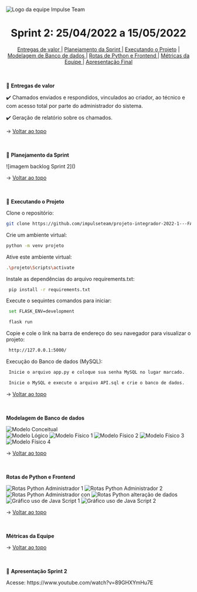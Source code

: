 <br id="topo">

![Logo da equipe Impulse Team](https://github.com/impulseteam/projeto-integrador-2022-1---FATEC-DSM/blob/main/imagens%20read.me/Impulse%20Team%20logo.png)

<h1 align="center"> Sprint 2: 25/04/2022 a 15/05/2022 </h1>

<p align="center"> 
  <a href="#entrega"> Entregas de valor </a>             |                
  <a href="#planejamento"> Planejamento da Sprint </a>   |
  <a href="#execproje">Executando o Projeto</a>          |  
  <a href="#modbanco"> Modelagem de Banco de dados </a>  |
  <a href="#rotasfront"> Rotas de Python e Frontend </a> |
  <a href="#metequipe"> Métricas da Equipe </a>          |
  <a href="#apfinal"> Apresentação Final </a> </p>             

<br>

</br>
  
<span id="entrega">
🎯 <b>Entregas de valor</b>
<p></p>
<p> ✔️ Chamados enviados e respondidos, vinculados ao criador, ao técnico e com acesso total por parte do administrador do sistema. </p> 
<p> ✔️ Geração de relatório sobre os chamados. </p> 

→ [Voltar ao topo](#topo)
  
<br>
</br>
  
<span id="planejamento">
📑 <b>Planejamento da Sprint</b>
<p></p> 
![imagem backlog Sprint 2]()  
  

→ [Voltar ao topo](#topo)

<br>
</br>

<span id="execproje">
📝 <b>Executando o Projeto</b>
<p></p>

Clone o repositório:
```bash
git clone https://github.com/impulseteam/projeto-integrador-2022-1---FATEC-DSM.git
```

Crie um ambiente virtual:
```bash
python -m venv projeto
```
Ative este ambiente virtual:
```bash
.\projeto\Scripts\activate
```
Instale as dependências do arquivo requirements.txt:
```bash
 pip install -r requirements.txt
```
Execute o sequintes comandos para iniciar:

```bash
 set FLASK_ENV=development
```

```bash
 flask run
```
Copie e cole o link na barra de endereço do seu navegador para visualizar o projeto:

```bash
 http://127.0.0.1:5000/
```

Execução do Banco de dados (MySQL):

```bash
 Inicie o arquivo app.py e coloque sua senha MySQL no lugar marcado. 
```

```bash
 Inicie o MySQL e execute o arquivo API.sql e crie o banco de dados.  
```  
  
→ [Voltar ao topo](#topo)
  
<br>
</br>  
  
<span id="modbanco">
<b> Modelagem de Banco de dados </b>
<p></p> 
  
![Modelo Conceitual](https://github.com/impulseteam/projeto-integrador-2022-1---FATEC-DSM/blob/main/planejamento/sprint-2/Modelo%20Conceitual%20-%20%5BSP-02%5D.png)  
![Modelo Lógico](https://github.com/impulseteam/projeto-integrador-2022-1---FATEC-DSM/blob/main/planejamento/sprint-2/Modelo%20L%C3%B3gico%20-%20%5BSP-02%5D.png)
![Modelo Físico 1](https://github.com/impulseteam/projeto-integrador-2022-1---FATEC-DSM/blob/main/planejamento/sprint-2/Modelo%20F%C3%ADsico%20-%201%20%5BSP%20-%2002%5D.png)
![Modelo Físico 2](https://github.com/impulseteam/projeto-integrador-2022-1---FATEC-DSM/blob/main/planejamento/sprint-2/Modelo%20F%C3%ADsico%20-%202%20%5BSP%20-%2002%5D.png)
![Modelo Físico 3](https://github.com/impulseteam/projeto-integrador-2022-1---FATEC-DSM/blob/main/planejamento/sprint-2/Modelo%20F%C3%ADsico%20-%203%20%5BSP%20-%2002%5D.png)
![Modelo Físico 4](https://github.com/impulseteam/projeto-integrador-2022-1---FATEC-DSM/blob/main/planejamento/sprint-2/Modelo%20F%C3%ADsico%20-%204%20%5BSP%20-%2002%5D.png)
  
→ [Voltar ao topo](#topo)
  
<br>
</br>  
  
<span id="rotasfront">
<b> Rotas de Python e Frontend </b>
<p></p> 
  
 ![Rotas Python Administrador 1](https://github.com/impulseteam/projeto-integrador-2022-1---FATEC-DSM/blob/main/planejamento/sprint-2/adm%2001%20-%20rotas%20python.png)
 ![Rotas Python Administrador 2](https://github.com/impulseteam/projeto-integrador-2022-1---FATEC-DSM/blob/main/planejamento/sprint-2/adm%2002%20-%20rotas%20python.png)
 ![Rotas Python Administrador con](https://github.com/impulseteam/projeto-integrador-2022-1---FATEC-DSM/blob/main/planejamento/sprint-2/adm%20con%20-%20rotas%20python.png)
 ![Rotas Python alteração de dados](https://github.com/impulseteam/projeto-integrador-2022-1---FATEC-DSM/blob/main/planejamento/sprint-2/Alt%20dados_cli%20-%20rotas%20python.png) 
 ![Gráfico uso de Java Script 1](https://github.com/impulseteam/projeto-integrador-2022-1---FATEC-DSM/blob/main/planejamento/sprint-2/grafico%2001%20-%20rotas%20python.png)
 ![Gráfico uso de Java Script 2](https://github.com/impulseteam/projeto-integrador-2022-1---FATEC-DSM/blob/main/planejamento/sprint-2/grafico%2002%20-%20rotas%20python.png)
 ![]()
 ![]()
 ![]() 
  
 → [Voltar ao topo](#topo)
  
<br>
</br> 
  
<span id="metequipe">
<b> Métricas da Equipe </b>
<p></p> 
  
  
  
  
  
  
  
→ [Voltar ao topo](#topo)
  
<br>
</br>
  
  
<span id="apfinal">
🏁 <b>Apresentação Sprint 2</b>
<p align="justify>Segue link para assistir a apresentação do que foi executado do projeto até o momento final da Sprint 2.</p> 
<p align="justify">Acesse: https://www.youtube.com/watch?v=89GHXYmHu7E </p>  
  
  
  
  
  
  
  
  
  
  
